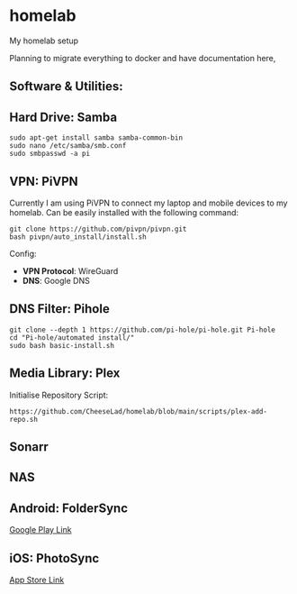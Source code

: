 # homelab
My homelab setup



Planning to migrate everything to docker and have documentation here,

Software & Utilities:
----

## Hard Drive: Samba

```Shell
sudo apt-get install samba samba-common-bin
sudo nano /etc/samba/smb.conf
sudo smbpasswd -a pi
```

## VPN: PiVPN

Currently I am using PiVPN to connect my laptop and mobile devices to my homelab. Can be easily installed with the following command:

```Shell
git clone https://github.com/pivpn/pivpn.git
bash pivpn/auto_install/install.sh
```

Config:
- **VPN Protocol**: WireGuard
- **DNS**: Google DNS

## DNS Filter: Pihole


```Shell
git clone --depth 1 https://github.com/pi-hole/pi-hole.git Pi-hole
cd "Pi-hole/automated install/"
sudo bash basic-install.sh
```

## Media Library: Plex

Initialise Repository Script:
```Shell
https://github.com/CheeseLad/homelab/blob/main/scripts/plex-add-repo.sh
``` 
## Sonarr
## NAS
## Android: FolderSync
[Google Play Link](https://play.google.com/store/apps/details?id=dk.tacit.android.foldersync.lite&hl=en_IE&gl=US)
## iOS: PhotoSync
[App Store Link](https://apps.apple.com/us/app/photosync-transfer-photos/id415850124)
